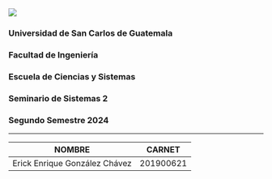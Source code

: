 <img src='https://user-images.githubusercontent.com/36779113/128587817-1a6c2fdc-d106-4dd3-b092-104c8299bded.png' background='white'>

### Universidad de San Carlos de Guatemala
### Facultad de Ingeniería
### Escuela de Ciencias y Sistemas
### Seminario de Sistemas 2
### Segundo Semestre 2024
---

<center>

|NOMBRE|CARNET|
|---|---|
|Erick Enrique González Chávez|201900621|
</center>

